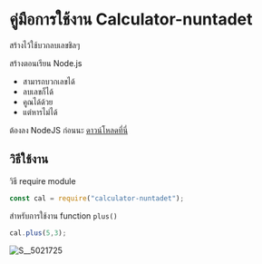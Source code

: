 
# คู่มือการใช้งาน Calculator-nuntadet

สร้างไว้ใช้บวกลบเลขชิลๆ

สร้างตอนเรียน Node.js

- สามารถบวกเลขได้
- ลบเลขก็ได้
- คูณได้ด้วย
- แต่หารไม่ได้

ต้องลง NodeJS ก่อนนะ [ดาวน์โหลดที่นี่](https://nodejs.org/en/)

## วิธีใช้งาน
วิธี require module
```js
const cal = require("calculator-nuntadet");
```

สำหรับการใช้งาน function `plus()`

```js
cal.plus(5,3);
```

![S__5021725](https://user-images.githubusercontent.com/53287074/61846492-7cff1300-aed1-11e9-9e97-0b19f20d890f.jpg)